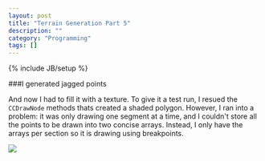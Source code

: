 ```yaml
---
layout: post
title: "Terrain Generation Part 5"
description: ""
category: "Programming"
tags: []
---
```

{% include JB/setup %}

###I generated jagged points

And now I had to fill it with a texture. To give it a test run, I resued the `CCDrawNode` methods thats created a shaded polygon. However, I ran into a problem: it was only drawing one segment at a time, and I couldn't store all the points to be drawn into two concise arrays. Instead, I only have the arrays per section so it is drawing using breakpoints. 

<img class="img-responsive" src="http://www.wilsonzhao.com/img/Terrain_3.png"> </img>